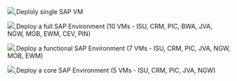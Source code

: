 <p><a href="https://portal.azure.com/#create/Microsoft.Template/uri/https%3A%2F%2Fraw.githubusercontent.com%2Fsimonhutson%2FARMTest%2Fmaster%2Fazuredeploy.json" target="_blank">
    <img src="http://azuredeploy.net/deploybutton.png"/>
</a>
Deploly single SAP VM</p>
<p><a href="https://portal.azure.com/#create/Microsoft.Template/uri/https%3A%2F%2Fraw.githubusercontent.com%2Fsimonhutson%2FARMTest%2Fmaster%2Fazuredeploy.full.json" target="_blank">
    <img src="http://azuredeploy.net/deploybutton.png"/>
</a>
Deploy a full SAP Environment (10 VMs - ISU, CRM, PIC, BWA, JVA, NGW, MOB, EWM, CEV, PIN)</>
<p><a href="https://portal.azure.com/#create/Microsoft.Template/uri/https%3A%2F%2Fraw.githubusercontent.com%2Fsimonhutson%2FARMTest%2Fmaster%2Fazuredeploy.functional.json" target="_blank">
    <img src="http://azuredeploy.net/deploybutton.png"/>
</a>
Deploy a functional SAP Environment (7 VMs - ISU, CRM, PIC, JVA, NGW, MOB, EWM)</>
<p><a href="https://portal.azure.com/#create/Microsoft.Template/uri/https%3A%2F%2Fraw.githubusercontent.com%2Fsimonhutson%2FARMTest%2Fmaster%2Fazuredeploy.core.json" target="_blank">
    <img src="http://azuredeploy.net/deploybutton.png"/>
</a>
Deploy a core SAP Environment (5 VMs - ISU, CRM, PIC, JVA, NGW)</>

